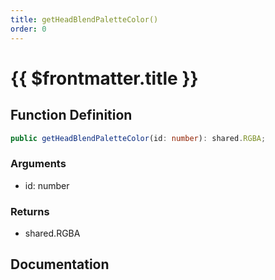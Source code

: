 ```yaml
---
title: getHeadBlendPaletteColor()
order: 0
---
```


# {{ $frontmatter.title }}

## Function Definition

```ts
public getHeadBlendPaletteColor(id: number): shared.RGBA;
```

### Arguments

* id: number

### Returns

* shared.RGBA

## Documentation

<!--@include: ./parts/getHeadBlendPaletteColor.md-->
